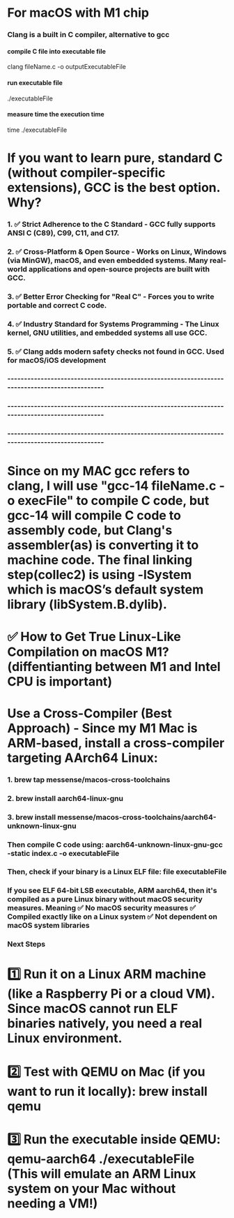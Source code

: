 # For macOS with M1 chip

### Clang is a built in C compiler, alternative to gcc

#### compile C file into executable file

clang fileName.c -o outputExecutableFile

#### run executable file

./executableFile

#### measure time the execution time

time ./executableFile

# If you want to learn pure, standard C (without compiler-specific extensions), GCC is the best option. Why?

### 1. ✅ Strict Adherence to the C Standard - GCC fully supports ANSI C (C89), C99, C11, and C17.

### 2. ✅ Cross-Platform & Open Source - Works on Linux, Windows (via MinGW), macOS, and even embedded systems. Many real-world applications and open-source projects are built with GCC.

### 3. ✅ Better Error Checking for "Real C" - Forces you to write portable and correct C code.

### 4. ✅ Industry Standard for Systems Programming - The Linux kernel, GNU utilities, and embedded systems all use GCC.

### 5. ✅ Clang adds modern safety checks not found in GCC. Used for macOS/iOS development

### ----------------------------------------------------------------------------------------------

### ----------------------------------------------------------------------------------------------

### ----------------------------------------------------------------------------------------------

# Since on my MAC gcc refers to clang, I will use "gcc-14 fileName.c -o execFile" to compile C code, but gcc-14 will compile C code to assembly code, but Clang's assembler(as) is converting it to machine code. The final linking step(collec2) is using -lSystem which is macOS’s default system library (libSystem.B.dylib).

# ✅ How to Get True Linux-Like Compilation on macOS M1? (diffentianting between M1 and Intel CPU is important)

# Use a Cross-Compiler (Best Approach) - Since my M1 Mac is ARM-based, install a cross-compiler targeting AArch64 Linux:

### 1. brew tap messense/macos-cross-toolchains

### 2. brew install aarch64-linux-gnu

### 3. brew install messense/macos-cross-toolchains/aarch64-unknown-linux-gnu

### Then compile C code using: aarch64-unknown-linux-gnu-gcc -static index.c -o executableFile

### Then, check if your binary is a Linux ELF file: file executableFile

### If you see ELF 64-bit LSB executable, ARM aarch64, then it's compiled as a pure Linux binary without macOS security measures. Meaning ✅ No macOS security measures ✅ Compiled exactly like on a Linux system ✅ Not dependent on macOS system libraries

### Next Steps

# 1️⃣ Run it on a Linux ARM machine (like a Raspberry Pi or a cloud VM). Since macOS cannot run ELF binaries natively, you need a real Linux environment.

# 2️⃣ Test with QEMU on Mac (if you want to run it locally): brew install qemu

# 3️⃣ Run the executable inside QEMU: qemu-aarch64 ./executableFile (This will emulate an ARM Linux system on your Mac without needing a VM!)
